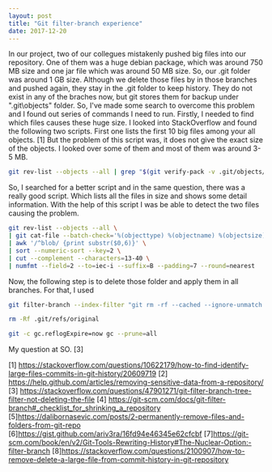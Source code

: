 ```yaml
---
layout: post
title: "Git filter-branch experience"
date: 2017-12-20
---
```


In our project, two of our collegues mistakenly pushed big files into our repository. One of them was a huge debian package, which was
around 750 MB size and one jar file which was around 50 MB size. So, our .git folder was around 1 GB size. Although we delete those files
by in those branches and pushed again, they stay in the .git folder to keep history. They do not exist in any of the braches now, but git
stores them for backup under ".git\objects" folder. So, I've made some search to overcome this problem and I found out series of commands 
I need to run. Firstly, I needed to find which files causes these huge size. I looked into StackOverflow and found the following two 
scripts. First one lists the first 10 big files among your all objects. [1] But the problem of this script was, it does not give the exact size of the objects. I looked over some of them and most of them was around 3-5 MB. 

```bash 
git rev-list --objects --all | grep "$(git verify-pack -v .git/objects/pack/*.idx | sort -k 3 -n | tail -10 | awk '{print$1}')"
```

So, I searched for a better script and in the same question, there was a really good script. Which lists all the files in size and shows
some detail information. With the help of this script I was be able to detect the two files causing the problem. 

```bash
git rev-list --objects --all \
| git cat-file --batch-check='%(objecttype) %(objectname) %(objectsize) %(rest)' \
| awk '/^blob/ {print substr($0,6)}' \
| sort --numeric-sort --key=2 \
| cut --complement --characters=13-40 \
| numfmt --field=2 --to=iec-i --suffix=B --padding=7 --round=nearest
```

Now, the following step is to delete those folder and apply them in all branches. For that, I used 


```bash
git filter-branch --index-filter "git rm -rf --cached --ignore-unmatch name_of_file" --prune-empty -- --all

rm -Rf .git/refs/original

git -c gc.reflogExpire=now gc --prune=all
```

My question at SO. [3]

[1] https://stackoverflow.com/questions/10622179/how-to-find-identify-large-files-commits-in-git-history/20609719
[2] https://help.github.com/articles/removing-sensitive-data-from-a-repository/
[3] https://stackoverflow.com/questions/47901271/git-filter-branch-tree-filter-not-deleting-the-file
[4] https://git-scm.com/docs/git-filter-branch#_checklist_for_shrinking_a_repository
[5]https://dalibornasevic.com/posts/2-permanently-remove-files-and-folders-from-git-repo
[6]https://gist.github.com/ariv3ra/16fd94e46345e62cfcbf
[7]https://git-scm.com/book/en/v2/Git-Tools-Rewriting-History#The-Nuclear-Option:-filter-branch
[8]https://stackoverflow.com/questions/2100907/how-to-remove-delete-a-large-file-from-commit-history-in-git-repository
